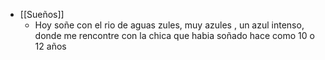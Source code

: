 - [[Sueños]]
	- Hoy soñe con el rio de aguas zules, muy azules , un azul intenso, donde me rencontre con la chica que habia soñado hace como 10 o 12 años